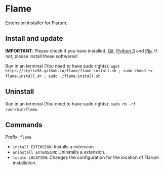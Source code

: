 # Flame
Extension installer for Flarum.

## Install and update
**IMPORTANT**: Please check if you have installed, [Git](https://git-scm.com/downloads), [Python 3](https://www.python.org/downloads/) and [Pip](https://pip.pypa.io/en/stable/installing/#installing-with-get-pip-py). If not, please install these softwares!

Run in an terminal (You need to have sudo rights): `wget https://stylix58.github.io/flame/flame-install.sh ; sudo chmod +x flame-install.sh ; sudo ./flame-install.sh`.

## Uninstall

Run in an terminal (You need to have sudo rights): `sudo rm -rf /usr/bin/flame`.

## Commands
Prefix: `flame`

- `install EXTENSION`: Installs a extension.
- `uninstall EXTENSION`: Uninstalls a extension.
- `locate LOCATION`: Changes the configuration for the location of Flarum installation.
